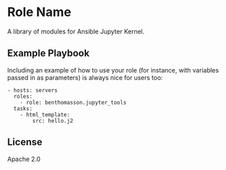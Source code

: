 Role Name
=========

A library of modules for Ansible Jupyter Kernel.

Example Playbook
----------------

Including an example of how to use your role (for instance, with variables passed in as parameters) is always nice for users too:

    - hosts: servers
      roles:
        - role: benthomasson.jupyter_tools
      tasks:
        - html_template:
            src: hello.j2

License
-------

Apache 2.0
